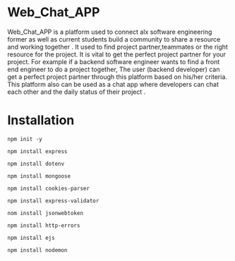 # Web_Chat_APP

Web_Chat_APP is a platform used to connect alx software engineering former as well as current students build a community to share a resource and working together . It used to find project partner,teammates or the right resource for the project. It is vital to get the perfect project partner for your project. For example if a
backend software engineer wants to find a front end engineer to do a project together, The user (backend developer) can get a perfect project partner through this platform based on his/her criteria. This platform also can be used as a chat app where developers can chat each other and the daily status of their project .

# Installation

```
npm init -y
```

```
npm install express
```

```
npm install dotenv
```

```
npm install mongoose
```

```
npm install cookies-parser
```

```
npm install express-validator
```

```
nom install jsonwebtoken
```

```
npm install http-errors
```

```
npm install ejs
```

```
npm install nodemon
```
